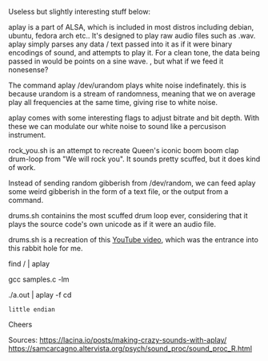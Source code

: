 Useless but slightly interesting stuff below:

aplay is a part of ALSA, which is included in most distros including debian, ubuntu, fedora arch etc.. It's designed to play raw audio files such as .wav. aplay simply parses any data / text passed into it as if it were binary encodings of sound, and attempts to play it. For a clean tone, the data being passed in would be points on a sine wave. , but what if we feed it nonesense?

The command aplay /dev/urandom plays white noise indefinately. this is because urandom is a stream of randomness, meaning that we on average play all frequencies at the same time, giving rise to white noise.

aplay comes with some interesting flags to adjust bitrate and bit depth. With these we can modulate our white noise to sound like a percusison instrument.

rock_you.sh is an attempt to recreate Queen's iconic boom boom clap drum-loop from "We will rock you". It sounds pretty scuffed, but it does kind of work.

Instead of sending random gibberish from /dev/random, we can feed aplay some weird gibberish in the form of a text file, or the output from a command.

drums.sh containins the most scuffed drum loop ever, considering that it plays the source code's own unicode as if it were an audio file.

drums.sh is a recreation of this [YouTube video](https://www.youtube.com/watch?v=TwJdcgEClMU), which was the entrance into this rabbit hole for me.

find / | aplay

gcc samples.c -lm

./a.out | aplay -f cd

    little endian

Cheers


Sources:
https://lacina.io/posts/making-crazy-sounds-with-aplay/
https://samcarcagno.altervista.org/psych/sound_proc/sound_proc_R.html
